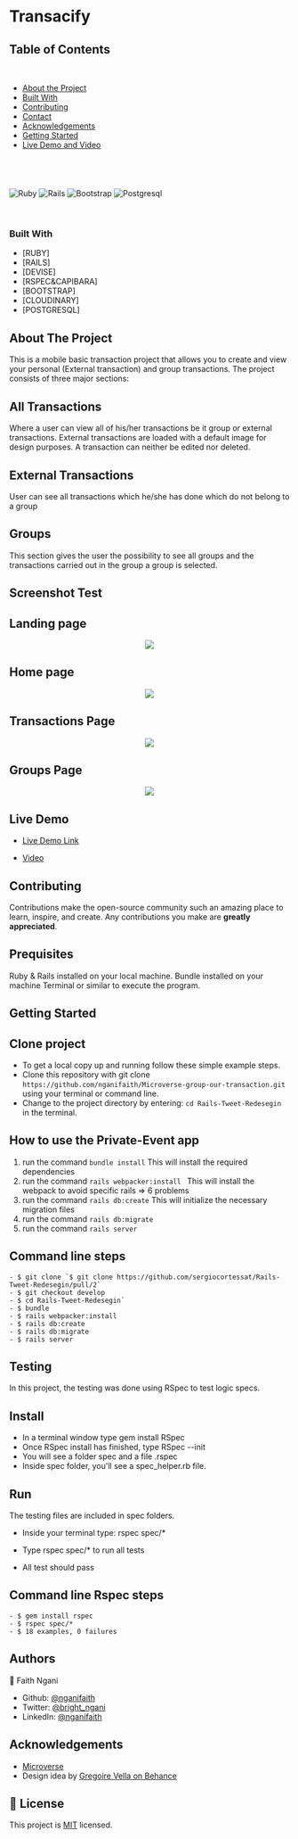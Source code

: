 # Transacify

## Table of Contents
  <br />

* [About the Project](#about-the-project)
* [Built With](#built-with)
* [Contributing](#contributing)
* [Contact](#authors)
* [Acknowledgements](#acknowledgements) 
* [Getting Started](#getting-started) 
* [Live Demo and Video](#live-demo) 

#
<br />

![Ruby](https://img.shields.io/badge/Ruby-CC342D?style=for-the-badge&logo=ruby&logoColor=white)
![Rails](https://img.shields.io/badge/Ruby_on_Rails-CC0000?style=for-the-badge&logo=ruby-on-rails&logoColor=white)
![Bootstrap](https://img.shields.io/badge/Bootstrap-563D7C?style=for-the-badge&logo=bootstrap&logoColor=white)
![Postgresql](https://img.shields.io/badge/PostgreSQL-316192?style=for-the-badge&logo=postgresql&logoColor=white)

<br />

### Built With

* [RUBY]
* [RAILS]
* [DEVISE]
* [RSPEC&CAPIBARA]
* [BOOTSTRAP]
* [CLOUDINARY]
* [POSTGRESQL]


<!-- ABOUT THE PROJECT   -->
## About The Project
This is a mobile basic transaction project that allows you to create and view your personal (External transaction) and group transactions. The project consists of three major sections:
 ## All Transactions

 Where a user can view all of his/her transactions be it group or external transactions. External transactions are loaded with a default image for design purposes. A transaction can neither be edited nor deleted.

 ## External Transactions
 User can see all transactions which he/she has done which do not belong to a group

 ## Groups
 This section gives the user the possibility to see all groups and the transactions carried out in the group a group is selected.

## Screenshot Test
## Landing page
<p align ="center">
  <img height="auto" src="app/assets/images/landing.png">
</p>

## Home page

<p align="center">
  <img height="auto" src="app/assets/images/homme.png">
</p>

## Transactions Page
<p align="center">
  <img height="auto" src="app/assets/images/transaction.png">
</p>

## Groups Page
<p align="center">
  <img height="auto" src="app/assets/images/groups.png">
</p>

## Live Demo

- [Live Demo Link](https://calm-brook-95634.herokuapp.com/)

- [Video](https://www.loom.com/share/4ff817c608cd4fedbd3322f3de4d9a1b)

## Contributing

Contributions make the open-source community such an amazing place to learn, inspire, and create. Any contributions you make are **greatly appreciated**.

## Prequisites

Ruby & Rails installed on your local machine.
Bundle installed on your machine
Terminal or similar to execute the program.


## Getting Started


## Clone project

- To get a local copy up and running follow these simple example steps.
- Clone this repository with git clone ```https://github.com/nganifaith/Microverse-group-our-transaction.git``` using your terminal or command line.
- Change to the project directory by entering: ```cd Rails-Tweet-Redesegin``` in the terminal.

## How to use the Private-Event app
1. run the command ```bundle install```   This will install the required dependencies
2. run the command ```rails webpacker:install ``` This will install the webpack to avoid specific rails => 6 problems
3. run the command ```rails db:create``` This will initialize the necessary migration files
4. run the command ```rails db:migrate``` 
5. run the command ```rails server```

## Command line steps
```
- $ git clone `$ git clone https://github.com/sergiocortessat/Rails-Tweet-Redesegin/pull/2`
- $ git checkout develop
- $ cd Rails-Tweet-Redesegin`
- $ bundle 
- $ rails webpacker:install 
- $ rails db:create
- $ rails db:migrate
- $ rails server
```

## Testing
In this project, the testing was done using RSpec to test logic specs.

## Install
- In a terminal window type gem install RSpec
- Once RSpec install has finished, type RSpec --init
- You will see a folder spec and a file .rspec
- Inside spec folder, you'll see a spec_helper.rb file.

## Run
The testing files are included in spec folders.
- Inside your terminal type: rspec spec/*
- Type rspec spec/* to run all tests
 
- All test should pass

## Command line Rspec steps
```
- $ gem install rspec
- $ rspec spec/*
- $ 18 examples, 0 failures

```

## Authors

👤 Faith Ngani

- Github: [@nganifaith](https://github.com/nganifaith)
- Twitter: [@bright_ngani](https://twitter.com/Bright_Ngani)
- LinkedIn: [@nganifaith](https://www.linkedin.com/in/ngani-faith/)


<!-- ACKNOWLEDGEMENTS -->
## Acknowledgements

* [Microverse](https://www.microverse.org/)
* Design idea by [Gregoire Vella on Behance](https://www.behance.net/gregoirevella)


## 📝 License

This project is [MIT](https://github.com/sergiocortessat/sergiocortessat/blob/main/LICENSE) licensed.


